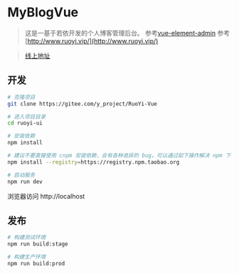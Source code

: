 # MyBlogVue

> 这是一基于若依开发的个人博客管理后台。
参考[vue-element-admin](https://github.com/PanJiaChen/vue-element-admin)
参考[http://www.ruoyi.vip/](http://www.ruoyi.vip/)

> [线上地址](http://lurenpeng.cn:8088/)
## 开发

```bash
# 克隆项目
git clone https://gitee.com/y_project/RuoYi-Vue

# 进入项目目录
cd ruoyi-ui

# 安装依赖
npm install

# 建议不要直接使用 cnpm 安装依赖，会有各种诡异的 bug。可以通过如下操作解决 npm 下载速度慢的问题
npm install --registry=https://registry.npm.taobao.org

# 启动服务
npm run dev
```

浏览器访问 http://localhost

## 发布

```bash
# 构建测试环境
npm run build:stage

# 构建生产环境
npm run build:prod
```
